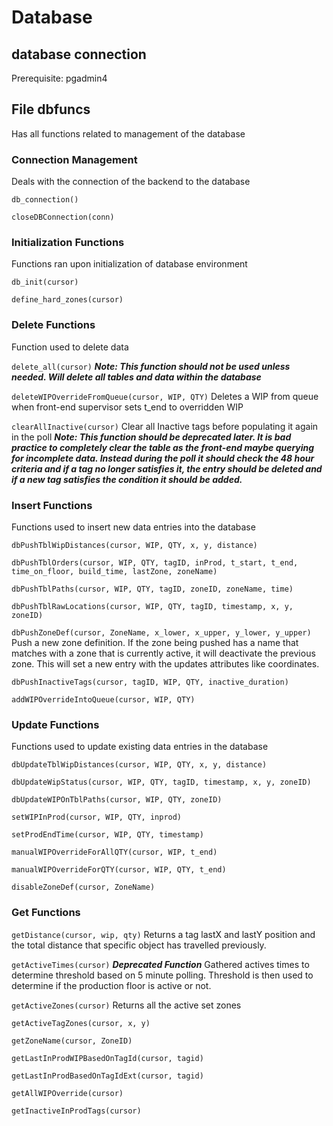 # Database

## database connection

Prerequisite: pgadmin4

## File dbfuncs

Has all functions related to management of the database

### Connection Management
Deals with the connection of the backend to the database

`db_connection()`

`closeDBConnection(conn)`

### Initialization Functions
Functions ran upon initialization of database environment

`db_init(cursor)`

`define_hard_zones(cursor)`

### Delete Functions
Function used to delete data

`delete_all(cursor)` ***Note: This function should not be used unless needed. Will delete all tables and data within the database***

`deleteWIPOverrideFromQueue(cursor, WIP, QTY)`
Deletes a WIP from queue when front-end supervisor sets t_end to overridden WIP

`clearAllInactive(cursor)`
Clear all Inactive tags before populating it again in the poll
***Note: This function should be deprecated later. It is bad practice to completely clear the table as the front-end maybe querying for incomplete data. Instead during the poll it should check the 48 hour criteria and if a tag no longer satisfies it, the entry should be deleted and if a new tag satisfies the condition it should be added.***

### Insert Functions
Functions used to insert new data entries into the database

`dbPushTblWipDistances(cursor, WIP, QTY, x, y, distance)`

`dbPushTblOrders(cursor, WIP, QTY, tagID, inProd, t_start, t_end, time_on_floor, build_time, lastZone, zoneName)`

`dbPushTblPaths(cursor, WIP, QTY, tagID, zoneID, zoneName, time)`

`dbPushTblRawLocations(cursor, WIP, QTY, tagID, timestamp, x, y, zoneID)`

`dbPushZoneDef(cursor, ZoneName, x_lower, x_upper, y_lower, y_upper)`
Push a new zone definition. If the zone being pushed has a name that matches with a zone that is currently active, it will deactivate the previous zone. This will set a new entry with the updates attributes like coordinates.

`dbPushInactiveTags(cursor, tagID, WIP, QTY, inactive_duration)`

`addWIPOverrideIntoQueue(cursor, WIP, QTY)`

### Update Functions
Functions used to update existing data entries in the database

`dbUpdateTblWipDistances(cursor, WIP, QTY, x, y, distance)`

`dbUpdateWipStatus(cursor, WIP, QTY, tagID, timestamp, x, y, zoneID)`

`dbUpdateWIPOnTblPaths(cursor, WIP, QTY, zoneID)`

`setWIPInProd(cursor, WIP, QTY, inprod)`

`setProdEndTime(cursor, WIP, QTY, timestamp)`

`manualWIPOverrideForAllQTY(cursor, WIP, t_end)`

`manualWIPOverrideForQTY(cursor, WIP, QTY, t_end)`

`disableZoneDef(cursor, ZoneName)`

### Get Functions

`getDistance(cursor, wip, qty)`
Returns a tag lastX and lastY position and the total distance that specific object has travelled previously.

`getActiveTimes(cursor)`
***Deprecated Function*** Gathered actives times to determine threshold based on 5 minute polling.
Threshold is then used to determine if the production floor is active or not.

`getActiveZones(cursor)`
Returns all the active set zones

`getActiveTagZones(cursor, x, y)`

`getZoneName(cursor, ZoneID)`

`getLastInProdWIPBasedOnTagId(cursor, tagid)`

`getLastInProdBasedOnTagIdExt(cursor, tagid)`

`getAllWIPOverride(cursor)`

`getInactiveInProdTags(cursor)`